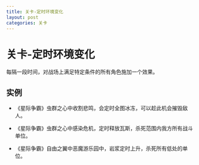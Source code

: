 ```yaml
---
title: 关卡-定时环境变化
layout: post
categories: 关卡
---
```


# 关卡-定时环境变化
每隔一段时间，对战场上满足特定条件的所有角色施加一个效果。

## 实例

- 《星际争霸》虫群之心中收割悲鸣，会定时全图冰冻，可以趁此机会摧毁敌人。

- 《星际争霸》虫群之心中感染危机，定时释放瓦斯，杀死范围内我方所有战斗单位。

- 《星际争霸》自由之翼中恶魔游乐园中，岩浆定时上升，杀死所有低处的单位。